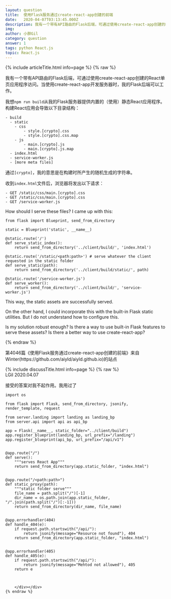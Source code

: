 ```yaml
---
layout: question
title:  使用Flask服务通过create-react-app创建的前端
date:   2020-04-07T03:13:45.000Z
description: 我有一个带有API路由的Flask后端，可通过使用create-react-app创建的React单页应用程序访问。当使用create-react-app...
img: 
author: 小胖Gil
category: question
answer: 1
tags: python React.js
topic: React.js
---
```

<div class="article-root">
  <div class="article">
    {% include articleTitle.html info=page %}
    {% raw %}
    <div class="article-content"><p><font style="vertical-align: inherit;"><font style="vertical-align: inherit;">我有一个带有API路由的Flask后端，可通过使用create-react-app创建的React单页应用程序访问。</font><font style="vertical-align: inherit;">当使用create-react-app开发服务器时，我的Flask后端可以工作。</font></font></p>

<p><font style="vertical-align: inherit;"><font style="vertical-align: inherit;">我想</font></font><code>npm run build</code><font style="vertical-align: inherit;"><font style="vertical-align: inherit;">从我的Flask服务器</font><font style="vertical-align: inherit;">提供内置的（使用</font><font style="vertical-align: inherit;">）静态React应用程序。</font><font style="vertical-align: inherit;">构建React应用会导致以下目录结构：</font></font></p>

<pre><code>- build<font></font>
  - static<font></font>
    - css<font></font>
        - style.[crypto].css<font></font>
        - style.[crypto].css.map<font></font>
    - js<font></font>
        - main.[crypto].js<font></font>
        - main.[crypto].js.map<font></font>
  - index.html<font></font>
  - service-worker.js<font></font>
  - [more meta files]<font></font>
</code></pre>

<p><font style="vertical-align: inherit;"><font style="vertical-align: inherit;">通过</font></font><code>[crypto]</code><font style="vertical-align: inherit;"><font style="vertical-align: inherit;">，我的意思是在构建时所产生的随机生成的字符串。</font></font></p>

<p><font style="vertical-align: inherit;"><font style="vertical-align: inherit;">收到</font></font><code>index.html</code><font style="vertical-align: inherit;"><font style="vertical-align: inherit;">文件后，浏览器将发出以下请求：</font></font></p>

<pre><code>- GET /static/css/main.[crypto].css<font></font>
- GET /static/css/main.[crypto].css<font></font>
- GET /service-worker.js<font></font>
</code></pre>

<p>How should I serve these files? I came up with this:</p>

<pre><code>from flask import Blueprint, send_from_directory<font></font>
<font></font>
static = Blueprint('static', __name__)<font></font>
<font></font>
@static.route('/')<font></font>
def serve_static_index():<font></font>
    return send_from_directory('../client/build/', 'index.html')<font></font>
<font></font>
@static.route('/static/&lt;path:path&gt;') # serve whatever the client requested in the static folder<font></font>
def serve_static(path):<font></font>
    return send_from_directory('../client/build/static/', path)<font></font>
<font></font>
@static.route('/service-worker.js')<font></font>
def serve_worker():<font></font>
    return send_from_directory('../client/build/', 'service-worker.js')<font></font>
</code></pre>

<p>This way, the static assets are successfully served.</p>

<p>On the other hand, I could incorporate this with the built-in Flask static utilities. But I do not understand how to configure this. </p>

<p>Is my solution robust enough? Is there a way to use built-in Flask features to serve these assets? Is there a better way to use create-react-app?</p></div>
    {% endraw %}
  </div>
  <p class="winter_mark">第4046篇《使用Flask服务通过create-react-app创建的前端》来自Winter(https://github.com/aiyld/aiyld.github.io)的站点</p>
  <div class="discuss-wrapper">
    {% include discussTitle.html info=page %}
    {% raw %}
    <div class="discuss-item">
        <div class="discuss-parent">
          <div class="discuss-meta">
            <span class="discuss-user">LGil</span>
            <span class="discuss-time">2020.04.07</span>
          </div>
          <div class="discuss-comment"><p><font style="vertical-align: inherit;"><font style="vertical-align: inherit;">接受的答案对我不起作用。</font><font style="vertical-align: inherit;">我用过了</font></font></p>

<pre class="lang-py prettyprint-override"><code>import os<font></font>
<font></font>
from flask import Flask, send_from_directory, jsonify, render_template, request<font></font>
<font></font>
from server.landing import landing as landing_bp<font></font>
from server.api import api as api_bp<font></font>
<font></font>
app = Flask(__name__, static_folder="../client/build")<font></font>
app.register_blueprint(landing_bp, url_prefix="/landing")<font></font>
app.register_blueprint(api_bp, url_prefix="/api/v1")<font></font>
<font></font>
<font></font>
@app.route("/")<font></font>
def serve():<font></font>
    """serves React App"""<font></font>
    return send_from_directory(app.static_folder, "index.html")<font></font>
<font></font>
<font></font>
@app.route("/&lt;path:path&gt;")<font></font>
def static_proxy(path):<font></font>
    """static folder serve"""<font></font>
    file_name = path.split("/")[-1]<font></font>
    dir_name = os.path.join(app.static_folder, "/".join(path.split("/")[:-1]))<font></font>
    return send_from_directory(dir_name, file_name)<font></font>
<font></font>
<font></font>
@app.errorhandler(404)<font></font>
def handle_404(e):<font></font>
    if request.path.startswith("/api/"):<font></font>
        return jsonify(message="Resource not found"), 404<font></font>
    return send_from_directory(app.static_folder, "index.html")<font></font>
<font></font>
<font></font>
@app.errorhandler(405)<font></font>
def handle_405(e):<font></font>
    if request.path.startswith("/api/"):<font></font>
        return jsonify(message="Mehtod not allowed"), 405<font></font>
    return e<font></font>
<font></font>
<font></font>
</code></pre></div>
        </div></div>
    {% endraw %}
  </div>
<div>
